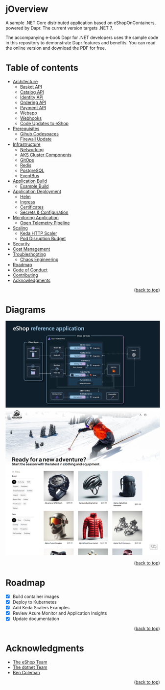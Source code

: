jOverview
=================
A sample .NET Core distributed application based on eShopOnContainers, powered by Dapr. The current version targets .NET 7.

The accompanying e-book Dapr for .NET developers uses the sample code in this repository to demonstrate Dapr features and benefits. You can read the online version and download the PDF for free.

Table of contents
=================
<!--ts-->
* [Architecture](./docs/architecture.md#basket-api)
    * [Basket API](./docs/architecture.md#basket-api)
    * [Catalog API](./docs/architecture.md#catalog-api)
    * [Identity API](./docs/architecture.md#identity-api)
    * [Ordering API](./docs/architecture.md#ordering-api)
    * [Payment API](./docs/architecture.md#payment-api)
    * [Webapp](./docs/architecture.md#webapp)
    * [Webhooks](./docs/architecture.md#webhooks)
    * [Code Updates to eShop](./docs/code.md)
* [Prerequisites](./docs/prerequisites.md)
    * [Gihub Codespaces](./docs/prerequisites.md#github-codespaces)
    * [Firewall Update](./docs/prerequisites.md#firewall)
* [Infrastructure](./docs/infrastructure.md) 
    * [Networking](./docs/infrastructure.md#networking)
    * [AKS Cluster Components](./docs/infrastructure.md#aks-cluster-components)
    * [GitOps](./docs/infrastructure.md#gitops)
    * [Redis](./docs/infrastructure.md#redis)
    * [PostgreSQL](./docs/infrastructure.md#postgresql)
    * [EventBus](./docs/infrastructure.md#eventbus)
* [Application Build](./docs/build.md)
    * [Example Build](./docs/build.md#dotnet-publish)
* [Application Deployment](./docs/deployment.md)
    * [Helm](./docs/deployment.md#helm-chart)
    * [Ingress](./docs/deployment.md#ingress)
    * [Certificates](./docs/deployment.md#certificates)
    * [Secrets & Configuration](./docs/deployment.md#secrets-management)
* [Monitoring Application](./docs/monitoring.md)
    * [Open Telemetry Pipeline](./docs/monitoring.md#open-telemetry-pipeline)
* [Scaling](./docs/scaling.md)
    * [Keda HTTP Scaler](./docs/scaling.md#keda-http-scaler)
    * [Pod Disruption Budget](./docs/scaling.md#pod-disruption-budget)
* [Security](./docs/security.md)
* [Cost Management](./docs/cost-management.md)
* [Troubleshooting](./docs/troubleshooting.md)
    * [Chaos Engineering](./docs/troubleshooting.md#chaos-engineering)
* [Roadmap](#Roadmap)
* [Code of Conduct](./CODE_OF_CONDUCT.md)
* [Contributing](./CONTRIBUTING.md)
* [Acknowledgments](#Acknowledgments)
<!--te-->
<p align="right">(<a href="#overview">back to top</a>)</p>

Diagrams
============
![eShop Reference Application architecture diagram](.assets/eshop_architecture.png)
![eShop Reference Application Home page](.assets/eshop_homepage.png)
<p align="right">(<a href="#overview">back to top</a>)</p>

Roadmap
============
- [x] Build container images
- [x] Deploy to Kubernetes
- [x] Add Keda Scalers Examples
- [x] Review Azure Monitor and Application Insights
- [x] Update documentation
<p align="right">(<a href="#overview">back to top</a>)</p>

Acknowledgments
============
* [The eShop Team](https://github.com/dotnet/eshop)
* [The dotnet Team](https://github.com/dotnet)
* [Ben Coleman](https://github.com/benc-uk/kube-workshop)

<p align="right">(<a href="#overview">back to top</a>)</p>
